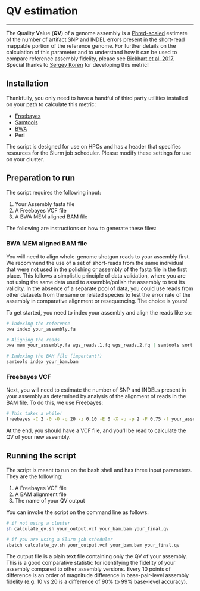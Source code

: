 # QV estimation
---

The **Q**uality **V**alue (**QV**) of a genome assembly is a [Phred-scaled](https://en.wikipedia.org/wiki/Phred_quality_score) estimate of the number of artifact SNP and INDEL errors present in the short-read mappable portion of the reference genome. For further details on the calculation of this parameter and to understand how it can be used to compare reference assembly fidelity, please see [Bickhart et al. 2017](https://www.nature.com/articles/ng.3802). Special thanks to [Sergey Koren](https://scholar.google.com/citations?user=QQBHMyAAAAAJ&hl=en) for developing this metric!

## Installation

Thankfully, you only need to have a handful of third party utilities installed on your path to calculate this metric:

* [Freebayes](https://github.com/ekg/freebayes)
* [Samtools](http://www.htslib.org/)
* [BWA](http://bio-bwa.sourceforge.net/)
* Perl

The script is designed for use on HPCs and has a header that specifies resources for the Slurm job scheduler. Please modify these settings for use on your cluster.

## Preparation to run

The script requires the following input:

1. Your Assembly fasta file
2. A Freebayes VCF file
3. A BWA MEM aligned BAM file

The following are instructions on how to generate these files:

### BWA MEM aligned BAM file

You will need to align whole-genome shotgun reads to your assembly first. We recommend the use of a set of short-reads from the same individual that were not used in the polishing or assembly of the fasta file in the first place. This follows a simplistic principle of data validation, where you are not using the same data used to assemble/polish the assembly to test its validity. In the absence of a separate pool of data, you could use reads from other datasets from the same or related species to test the error rate of the assembly in comparative alignment or resequencing. The choice is yours!

To get started, you need to index your assembly and align the reads like so:

```bash
# Indexing the reference
bwa index your_assembly.fa

# Aligning the reads
bwa mem your_assembly.fa wgs_reads.1.fq wgs_reads.2.fq | samtools sort -T temp -o your_bam.bam - 

# Indexing the BAM file (important!)
samtools index your_bam.bam
```

### Freebayes VCF

Next, you will need to estimate the number of SNP and INDELs present in your assembly as determined by analysis of the alignment of reads in the BAM file. To do this, we use Freebayes:

```bash
# This takes a while!
freebayes -C 2 -0 -O -q 20 -z 0.10 -E 0 -X -u -p 2 -F 0.75 -f your_assembly.fa -v your_output.vcf your_bam.bam
```

At the end, you should have a VCF file, and you'll be read to calculate the QV of your new assembly.

## Running the script

The script is meant to run on the bash shell and has three input parameters. They are the following:

1. A Freebayes VCF file
2. A BAM alignment file
3. The name of your QV output

You can invoke the script on the command line as follows:

```bash
# if not using a cluster
sh calculate_qv.sh your_output.vcf your_bam.bam your_final.qv

# if you are using a Slurm job scheduler
sbatch calculate_qv.sh your_output.vcf your_bam.bam your_final.qv
```

The output file is a plain text file containing only the QV of your assembly. This is a good comparative statistic for identifying the fidelity of your assembly compared to other assembly versions. Every 10 points of difference is an order of magnitude difference in base-pair-level assembly fidelity (e.g. 10 vs 20 is a difference of 90% to 99% base-level accuracy).